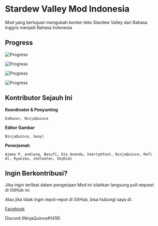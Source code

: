 # Stardew Valley Mod Indonesia
 Mod yang bertujuan mengubah konten teks Stardew Valley dari Bahasa Inggris menjadi Bahasa Indonesia
 
## Progress
 ![Progress](https://progress-bar.dev/62/?title=teks)
 <!-- 106 dari 169 file teks -->
 
 ![Progress](https://progress-bar.dev/6/?title=koreksi-teks)
 <!-- 11 dari 169 file teks -->
 
 ![Progress](https://progress-bar.dev/100/?title=gambar)
 <!-- 29 dari 29 file gambar -->

  ![Progress](https://progress-bar.dev/100/?title=koreksi-gambar)
 <!-- 29 dari 29 file gambar -->

## Kontributor Sejauh Ini
**Koordinator & Penyunting**
```
ExRazor, NinjaQuince
```
**Editor Gambar**
```
NinjaQuince, Seoyl
```
**Penerjemah**
```
Aimee P, andianq, Basufi, Dio Ananda, heartybfast, NinjaQuince, Rofi Al, Ryanika, skeleaten, SkyKidz  
```
## Ingin Berkontribusi?
Jika ingin terlibat dalam pengerjaan Mod ini silahkan langsung pull request di GitHub ini.

Atau jika tidak ingin repot-repot di GitHub, bisa hubungi saya di:

[Facebook](https://facebook.com/Galih.Bagas/) 

Discord (NinjaQuince#1418)

